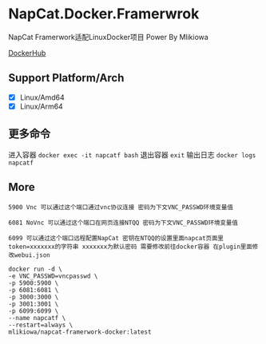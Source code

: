 # NapCat.Docker.Framerwrok
NapCat Framerwork适配LinuxDocker项目 Power By Mlikiowa 

[DockerHub](https://hub.docker.com/r/mlikiowa/napcat-framerwork-docker)

## Support Platform/Arch
- [x] Linux/Amd64
- [x] Linux/Arm64

## 更多命令
进入容器 `docker exec -it napcatf bash`
退出容器 `exit`
输出日志 `docker logs napcatf`
## More
`5900 Vnc 可以通过这个端口通过vnc协议连接 密码为下文VNC_PASSWD环境变量值`

`6081 NoVnc 可以通过这个端口在网页连接NTQQ 密码为下文VNC_PASSWD环境变量值`

`6099 可以通过这个端口远程配置NapCat 密钥在NTQQ的设置里面napcat页面里token=xxxxxxx的字符串 xxxxxxx为默认密码 需要修改前往docker容器 在plugin里面修改webui.json`

```
docker run -d \
-e VNC_PASSWD=vncpasswd \
-p 5900:5900 \
-p 6081:6081 \
-p 3000:3000 \
-p 3001:3001 \
-p 6099:6099 \
--name napcatf \
--restart=always \
mlikiowa/napcat-framerwork-docker:latest
```
